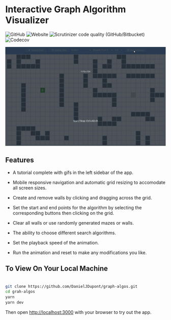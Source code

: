 # Interactive Graph Algorithm Visualizer

![GitHub](https://img.shields.io/github/license/danieljdupont/graph-algos) ![Website](https://img.shields.io/website?url=https%3A%2F%2Fgraphalgos.com) ![Scrutinizer code quality (GitHub/Bitbucket)](https://img.shields.io/scrutinizer/quality/g/danieljdupont/graph-algos/main) ![Codecov](https://img.shields.io/codecov/c/github/danieljdupont/graph-algos)


![example of graph algos working](https://github.com/DanielJDupont/graph-algos/blob/main/public/bfs.gif?raw=true)

## Features

- A tutorial complete with gifs in the left sidebar of the app.

- Mobile responsive navigation and automatic grid resizing to accomodate all screen sizes.

- Create and remove walls by clicking and dragging across the grid.

- Set the start and end points for the algorithm by selecting the corresponding buttons then clicking on the grid.

- Clear all walls or use randomly generated mazes or walls.

- The ability to choose different search algorithms.

- Set the playback speed of the animation.

- Run the animation and reset to make any modifications you like.

## To View On Your Local Machine

```bash

git clone https://github.com/DanielJDupont/graph-algos.git
cd grah-algos
yarn
yarn dev
```

Then open [http://localhost:3000](http://localhost:3000) with your browser to try out the app.
